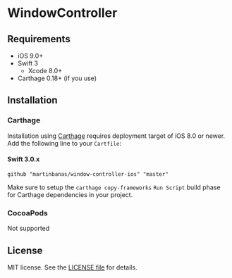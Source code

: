 WindowController 
========

## Requirements
- iOS 9.0+
- Swift 3
  - Xcode 8.0+
- Carthage 0.18+ (if you use)

## Installation

### Carthage
Installation using [Carthage](https://github.com/Carthage/Carthage) requires deployment target of iOS 8.0 or newer.
Add the following line to your `Cartfile`:

#### Swift 3.0.x

```
github "martinbanas/window-controller-ios" "master"
```

Make sure to setup the `carthage copy-frameworks` `Run Script` build phase for Carthage dependencies in your project.

### CocoaPods
Not supported

## License

MIT license. See the [LICENSE file](LICENSE.txt) for details.